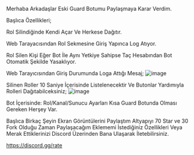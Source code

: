 Merhaba Arkadaşlar Eski Guard Botumu Paylaşmaya Karar Verdim.

Başlıca Özellikleri;

Rol Silindiğinde Kendi Açar Ve Herkese Dağıtır.

Web Tarayacısından Rol Sekmesine Giriş Yapınca Log Atıyor.

Rol Silen Kişi Eğer Bot İle Aynı Yetkiye Sahipse Taç Hesabından Bot Otomatik Şekilde Yasaklıyor.

Web Tarayıcısından Giriş Durumunda Loga Attığı Mesaj;
![image](https://user-images.githubusercontent.com/65469887/148642870-50457895-8ca8-4401-8982-0253f511fe44.png)

Silinen Roller 10 Saniye İçerisinde Listelenecektir Ve Butonlar Yardımıyla Rolleri Dağıtabilceksiniz;
![image](https://user-images.githubusercontent.com/65469887/148643048-2a4ea5d2-4373-430b-8f53-48eeb099cb87.png)


Bot İçerisinde: Rol/Kanal/Sunucu Ayarları Kısa Guard Botunda Olması Gereken Herşey Var.

Başlıca Birkaç Şeyin Ekran Görüntülerini Paylaştım Altyapıyı 70 Star ve 30 Fork Olduğu Zaman Paylaşacağım Eklememi İstediğiniz Özellikleri Veya Merak Ettiklerinizi Discord Üzerinden Bana Ulaşarak İletebilirsiniz.

https://discord.gg/rate
